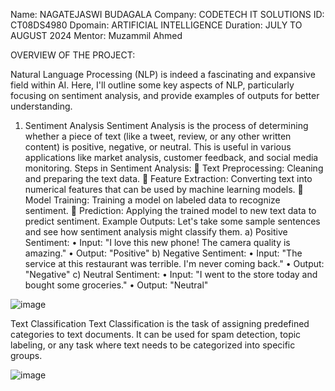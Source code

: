 Name: NAGATEJASWI BUDAGALA
Company: CODETECH IT SOLUTIONS
ID: CT08DS4980
Dpomain: ARTIFICIAL INTELLIGENCE
Duration: JULY TO AUGUST 2024
Mentor: Muzammil Ahmed

OVERVIEW OF THE PROJECT:

Natural Language Processing (NLP) is indeed a fascinating and expansive field within AI. Here, I'll outline some key aspects of NLP, particularly focusing on sentiment analysis, and provide examples of outputs for better understanding.
1.	Sentiment Analysis
Sentiment Analysis is the process of determining whether a piece of text (like a tweet, review, or any other written content) is positive, negative, or neutral. This is useful in various applications like market analysis, customer feedback, and social media monitoring.
  Steps in Sentiment Analysis:
  	Text Preprocessing: Cleaning and preparing the text data.
  	Feature Extraction: Converting text into numerical features that can be used by machine learning models.
  	Model Training: Training a model on labeled data to recognize sentiment.
  	Prediction: Applying the trained model to new text data to predict sentiment.
  Example Outputs:
  Let's take some sample sentences and see how sentiment analysis might classify them.
  a)	Positive Sentiment:
  •	Input: "I love this new phone! The camera quality is amazing."
  •	Output: "Positive"
  b)	Negative Sentiment:
  •	Input: "The service at this restaurant was terrible. I'm never coming back."
  •	Output: "Negative"
  c)	Neutral Sentiment:
  •	Input: "I went to the store today and bought some groceries."
  •	Output: "Neutral"

![image](https://github.com/user-attachments/assets/bf9a4f1d-e3e6-4f1a-b552-89c10dd9d551)


Text Classification
Text Classification is the task of assigning predefined categories to text documents. It can be used for spam detection, topic labeling, or any task where text needs to be categorized into specific groups.

![image](https://github.com/user-attachments/assets/4e00502c-116b-4a18-8d05-351a20efa6d1)

